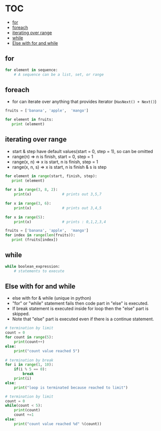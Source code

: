 # TOC
* [for](/looping.md#for)
* [foreach](/looping.md#foreach)
* [iterating over range](/looping.md#iterating-over-range)
* [while](/looping.md#while)
* [Else with for and while](#)

## for
```python
for element in sequence:
    # A sequence can be a list, set, or range
```

## foreach
* for can iterate over anything that provides iterator (`HasNext() + Next()`)
```python
fruits = ['banana', 'apple',  'mango']

for element in fruits:
   print (element)
```

## iterating over range
* start & step have default values(start = 0, step = 1), so can be omitted
* range(n) => n is finish, start = 0, step = 1
* range(x, n) => x is start, n is finish, step = 1
* range(x, n, s) => x is start, n is finish & s is step
```python
for element in range(start, finish, step):
   print (element)
   
for x in range(3, 8, 2):
    print(x)              # prints out 3,5,7
    
for x in range(3, 6):
    print(x)              # prints out 3,4,5
    
for x in range(5):
    print(x)              # prints : 0,1,2,3,4

fruits = ['banana', 'apple',  'mango']
for index in range(len(fruits)):
   print (fruits[index])
```  

## while
```python
while boolean_expression: 
    # statements to execute
```

## Else with for and while
* else with for & while (unique in python)
* "for" or "while" statement fails then code part in "else" is executed. 
* If break statement is executed inside for loop then the "else" part is skipped. 
* Note that "else" part is executed even if there is a continue statement.
```python
# termination by limit
count = 0 
for count in range(5):
    print(count++)
else:
    print("count value reached 5")
    
# termination by break
for i in range(1, 10):
    if(i % 5 == 0):
        break
    print(i)
else:
    print("loop is terminated because reached to limit")

# termination by limit
count = 0 
while(count < 5):
    print(count)
    count +=1
else:
    print("count value reached %d" %(count))
```


